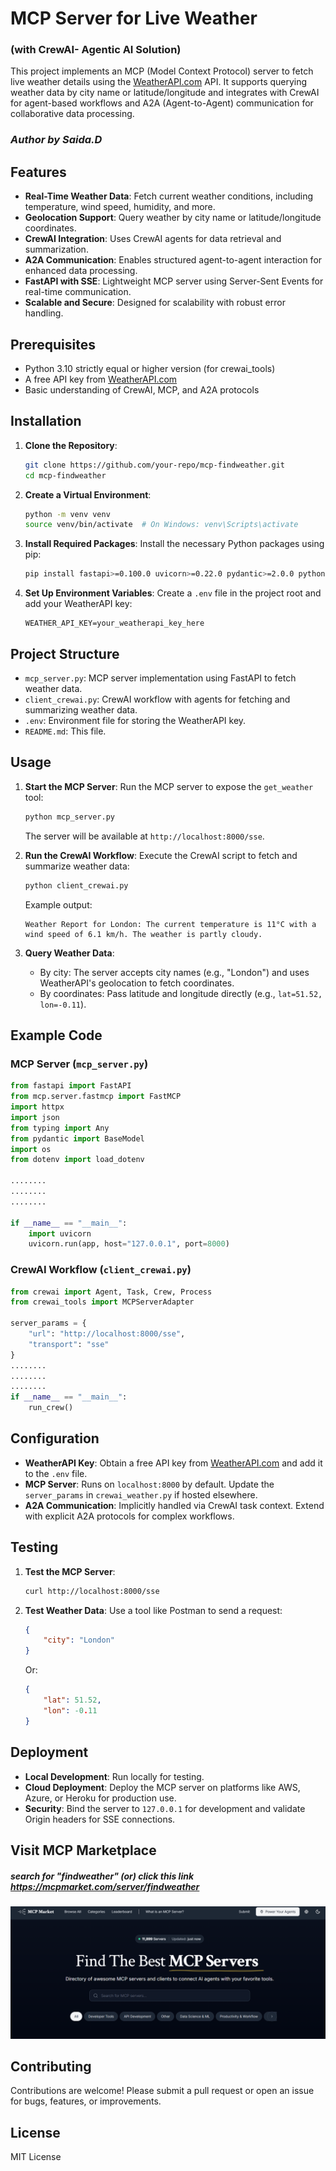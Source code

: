 # MCP Server for Live Weather 
### (with CrewAI- Agentic AI Solution)

This project implements an MCP (Model Context Protocol) server to fetch live weather details using the [WeatherAPI.com](https://www.weatherapi.com/) API. It supports querying weather data by city name or latitude/longitude and integrates with CrewAI for agent-based workflows and A2A (Agent-to-Agent) communication for collaborative data processing.

### *Author by Saida.D*

## Features
- **Real-Time Weather Data**: Fetch current weather conditions, including temperature, wind speed, humidity, and more.
- **Geolocation Support**: Query weather by city name or latitude/longitude coordinates.
- **CrewAI Integration**: Uses CrewAI agents for data retrieval and summarization.
- **A2A Communication**: Enables structured agent-to-agent interaction for enhanced data processing.
- **FastAPI with SSE**: Lightweight MCP server using Server-Sent Events for real-time communication.
- **Scalable and Secure**: Designed for scalability with robust error handling.

## Prerequisites
- Python 3.10 strictly equal or higher version (for crewai_tools)
- A free API key from [WeatherAPI.com](https://www.weatherapi.com/)
- Basic understanding of CrewAI, MCP, and A2A protocols

## Installation

1. **Clone the Repository**:
   ```bash
   git clone https://github.com/your-repo/mcp-findweather.git
   cd mcp-findweather
   ```

2. **Create a Virtual Environment**:
   ```bash
   python -m venv venv
   source venv/bin/activate  # On Windows: venv\Scripts\activate
   ```

3. **Install Required Packages**:
   Install the necessary Python packages using pip:
   ```bash
   pip install fastapi>=0.100.0 uvicorn>=0.22.0 pydantic>=2.0.0 python-dotenv>=1.0.0 httpx>=0.24.0 mcp>=1.2.1 crewai>=0.118.0 crewai-tools>=0.43.0 crewai-tools[mcp]
   ```

4. **Set Up Environment Variables**:
   Create a `.env` file in the project root and add your WeatherAPI key:
   ```env
   WEATHER_API_KEY=your_weatherapi_key_here
   ```

## Project Structure
- `mcp_server.py`: MCP server implementation using FastAPI to fetch weather data.
- `client_crewai.py`: CrewAI workflow with agents for fetching and summarizing weather data.
- `.env`: Environment file for storing the WeatherAPI key.
- `README.md`: This file.

## Usage

1. **Start the MCP Server**:
   Run the MCP server to expose the `get_weather` tool:
   ```bash
   python mcp_server.py
   ```
   The server will be available at `http://localhost:8000/sse`.

2. **Run the CrewAI Workflow**:
   Execute the CrewAI script to fetch and summarize weather data:
   ```bash
   python client_crewai.py
   ```
   Example output:
   ```
   Weather Report for London: The current temperature is 11°C with a wind speed of 6.1 km/h. The weather is partly cloudy.
   ```

3. **Query Weather Data**:
   - By city: The server accepts city names (e.g., "London") and uses WeatherAPI's geolocation to fetch coordinates.
   - By coordinates: Pass latitude and longitude directly (e.g., `lat=51.52, lon=-0.11`).

## Example Code

### MCP Server (`mcp_server.py`)
```python
from fastapi import FastAPI
from mcp.server.fastmcp import FastMCP
import httpx
import json
from typing import Any
from pydantic import BaseModel
import os
from dotenv import load_dotenv

........
........
........

if __name__ == "__main__":
    import uvicorn
    uvicorn.run(app, host="127.0.0.1", port=8000)
```

### CrewAI Workflow (`client_crewai.py`)
```python
from crewai import Agent, Task, Crew, Process
from crewai_tools import MCPServerAdapter

server_params = {
    "url": "http://localhost:8000/sse",
    "transport": "sse"
}
........
........
........
if __name__ == "__main__":
    run_crew()
```

## Configuration
- **WeatherAPI Key**: Obtain a free API key from [WeatherAPI.com](https://www.weatherapi.com/) and add it to the `.env` file.
- **MCP Server**: Runs on `localhost:8000` by default. Update the `server_params` in `crewai_weather.py` if hosted elsewhere.
- **A2A Communication**: Implicitly handled via CrewAI task context. Extend with explicit A2A protocols for complex workflows.

## Testing
1. **Test the MCP Server**:
   ```bash
   curl http://localhost:8000/sse
   ```
2. **Test Weather Data**:
   Use a tool like Postman to send a request:
   ```json
   {
       "city": "London"
   }
   ```
   Or:
   ```json
   {
       "lat": 51.52,
       "lon": -0.11
   }
   ```

## Deployment
- **Local Development**: Run locally for testing.
- **Cloud Deployment**: Deploy the MCP server on platforms like AWS, Azure, or Heroku for production use.
- **Security**: Bind the server to `127.0.0.1` for development and validate Origin headers for SSE connections.


## Visit MCP Marketplace
##### search for "findweather" (or) click this link https://mcpmarket.com/server/findweather
![MCP Marketplace](images/mcp_market.png)

## Contributing
Contributions are welcome! Please submit a pull request or open an issue for bugs, features, or improvements.

## License
MIT License
